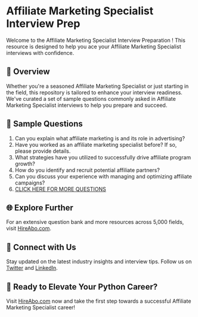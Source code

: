 # Affiliate Marketing Specialist Interview Prep

Welcome to the Affiliate Marketing Specialist Interview Preparation ! This resource is designed to help you ace your Affiliate Marketing Specialist interviews with confidence.

## 🚀 Overview

Whether you're a seasoned Affiliate Marketing Specialist or just starting in the field, this repository is tailored to enhance your interview readiness. We've curated a set of sample questions commonly asked in Affiliate Marketing Specialist interviews to help you prepare and succeed.

## 📝 Sample Questions

1. Can you explain what affiliate marketing is and its role in advertising?
2. Have you worked as an affiliate marketing specialist before? If so, please provide details.
3. What strategies have you utilized to successfully drive affiliate program growth?
4. How do you identify and recruit potential affiliate partners?
5. Can you discuss your experience with managing and optimizing affiliate campaigns?
6. [CLICK HERE FOR MORE QUESTIONS](https://hireabo.com/job/8_3_29/Affiliate%20Marketing%20Specialist)

## 🌐 Explore Further

For an extensive question bank and more resources across 5,000 fields, visit [HireAbo.com](https://www.hireabo.com).

## 📱 Connect with Us

Stay updated on the latest industry insights and interview tips. Follow us on [Twitter](https://twitter.com/hireabo) and [LinkedIn](https://www.linkedin.com/in/hire-abo-3609972a8/).

## 🚀 Ready to Elevate Your Python Career?

Visit [HireAbo.com](https://www.hireabo.com) now and take the first step towards a successful Affiliate Marketing Specialist career!